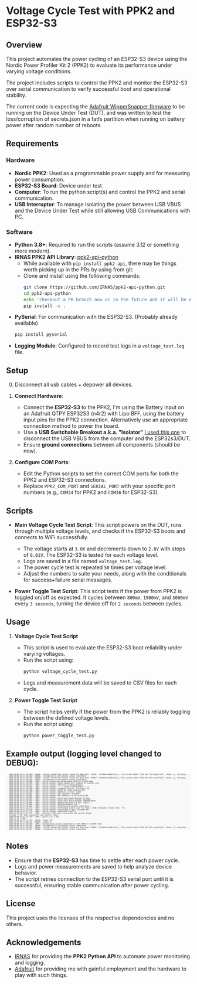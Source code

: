 # Voltage Cycle Test with PPK2 and ESP32-S3

## Overview
This project automates the power cycling of an ESP32-S3 device using the Nordic Power Profiler Kit 2 (PPK2) to evaluate its performance under varying voltage conditions. 

The project includes scripts to control the PPK2 and monitor the ESP32-S3 over serial communication to verify successful boot and operational stability. 

The current code is expecting the [Adafruit WipperSnapper firmware](https://github.com/adafruit/adafruit_Wippersnapper_arduino/) to be running on the Device Under Test (DUT), and was written to test the loss/corruption of secrets.json in a fatfs partition when running on battery power after random number of reboots.

## Requirements

### Hardware
- **Nordic PPK2**: Used as a programmable power supply and for measuring power consumption.
- **ESP32-S3 Board**: Device under test.
- **Computer**: To run the python script(s) and control the PPK2 and serial communication.
- **USB Interruptor**: To manage isolating the power between USB VBUS and the Device Under Test while still allowing USB Communications with PC.

### Software
- **Python 3.8+**: Required to run the scripts (assume 3.12 or something more modern).
- **IRNAS PPK2 API Library**: [ppk2-api-python](https://github.com/IRNAS/ppk2-api-python) 
  - While available with `pip install ppk2-api`, there may be things worth picking up in the PRs by using from git:
  - Clone and install using the following commands:
    ```bash
    git clone https://github.com/IRNAS/ppk2-api-python.git
    cd ppk2-api-python
    echo 'checkout a PR branch now or in the future and it will be available immediately'
    pip install -e .
    ```
- **PySerial**: For communication with the ESP32-S3. (Probably already available)
  ```bash
  pip install pyserial
  ```
- **Logging Module**: Configured to record test logs in a `voltage_test.log` file.

## Setup
0. Disconnect all usb cables + depower all devices.
1. **Connect Hardware**:
   - Connect the **ESP32-S3** to the PPK2, I'm using the Battery input on an Adafruit QTPY ESP32S3 (n4r2) with Lipo BFF, using the battery input pins for the PPK2 connection. Alternatively use an appropriate connection method to power the board.
   - Use a **USB Switchable Breakout a.k.a. "Isolator"** [I used this one](https://www.adafruit.com/product/5972) to disconnect the USB VBUS from the computer and the ESP32s3/DUT.
   - Ensure **ground connections** between all components (should be now).

2. **Configure COM Ports**:
   - Edit the Python scripts to set the correct COM ports for both the PPK2 and ESP32-S3 connections.
   - Replace `PPK2_COM_PORT` and `SERIAL_PORT` with your specific port numbers (e.g., `COM34` for PPK2 and `COM36` for ESP32-S3).

## Scripts
- **Main Voltage Cycle Test Script**: This script powers on the DUT, runs through multiple voltage levels, and checks if the ESP32-S3 boots and connects to WiFi successfully.
  - The voltage starts at `3.0V` and decrements down to `2.8V` with steps of `0.01V`. The ESP32-S3 is tested for each voltage level.
  - Logs are saved in a file named `voltage_test.log`.
  - The power cycle test is repeated `50` times per voltage level.
  - Adjust the numbers to suite your needs, along with the conditionals for success+failure serial messages.
  
- **Power Toggle Test Script**: This script tests if the power from PPK2 is toggled on/off as expected. It cycles between `800mV`, `1500mV`, and `3000mV` every `3 seconds`, turning the device off for `2 seconds` between cycles.

## Usage
1. **Voltage Cycle Test Script**
   - This script is used to evaluate the ESP32-S3 boot reliability under varying voltages.
   - Run the script using:
     ```bash
     python voltage_cycle_test.py
     ```
   - Logs and measurement data will be saved to CSV files for each cycle.

2. **Power Toggle Test Script**
   - The script helps verify if the power from the PPK2 is reliably toggling between the defined voltage levels.
   - Run the script using:
     ```bash
     python power_toggle_test.py
     ```

## Example output (logging level changed to DEBUG):
![Example Serial Output Image](example.jpg)

## Notes
- Ensure that the **ESP32-S3** has time to settle after each power cycle.
- Logs and power measurements are saved to help analyze device behavior.
- The script retries connection to the ESP32-S3 serial port until it is successful, ensuring stable communication after power cycling.

## License
This project uses the licenses of the respective dependencies and no others.

## Acknowledgements
- [IRNAS](https://github.com/IRNAS) for providing the **PPK2 Python API** to automate power monitoring and logging.
- [Adafruit](https://www.adafruit.com) for providing me with gainful employment and the hardware to play with such things.
